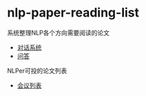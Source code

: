 # nlp-paper-reading-list
系统整理NLP各个方向需要阅读的论文

- [对话系统](./dialogue-system.md)
- [问答](https://github.com/seriousran/awesome-qa)



NLPer可投的论文列表

- [会议列表](./nlp_meeting_list.md)

